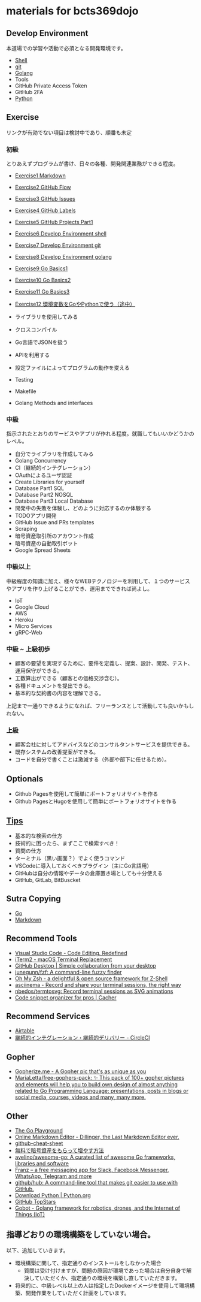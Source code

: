 # materials for bcts369dojo

## Develop Environment

本道場での学習や活動で必須となる開発環境です。

- [Shell](./exercises/exercise6)
- [git](./exercises/exercise7)
- [Golang](./exercises/exercise8)
- Tools
- GitHub Private Access Token
- GitHub 2FA
- [Python](https://github.com/bcts369dojo/materials/blob/master/docs/installing_python.md)


## Exercise

リンクが有効でない項目は検討中であり、順番も未定

### 初級

とりあえずプログラムが書け、日々の各種、開発関連業務ができる程度。

- [Exercise1 Markdown](./exercises/exercise1)
- [Exercise2 GitHub Flow](./exercises/exercise2)
- [Exercise3 GitHub Issues](./exercises/exercise3)
- [Exercise4 GitHub Labels](./exercises/exercise4)
- [Exercise5 GitHub Projects Part1](./exercises/exercise5)
- [Exercise6 Develop Environment shell](./exercises/exercise6)
- [Exercise7 Develop Environment git](./exercises/exercise7)
- [Exercise8 Develop Environment golang](./exercises/exercise8)
- [Exercise9 Go Basics1](./exercises/exercise9)
- [Exercise10 Go Basics2](./exercises/exercise10)
- [Exercise11 Go Basics3](./exercises/exercise11)

- [Exercise12 環境変数をGoやPythonで使う（途中）](./exercises/exercise12)
- ライブラリを使用してみる
- クロスコンパイル
- Go言語でJSONを扱う
- APIを利用する
- 設定ファイルによってプログラムの動作を変える
- Testing
- Makefile
- Golang Methods and interfaces

### 中級

指示されたとおりのサービスやアプリが作れる程度。就職してもいいかどうかのレベル。

- 自分でライブラリを作成してみる
- Golang Concurrency
- CI（継続的インテグレーション）
- OAuthによるユーザ認証
- Create Libraries for yourself
- Database Part1 SQL
- Database Part2 NOSQL
- Database Part3 Local Database
- 開発中の失敗を体験し、どのように対応するのか体験する
- TODOアプリ開発
- GitHub Issue and PRs templates
- Scraping
- 暗号資産取引所のアカウント作成
- 暗号資産の自動取引ボット
- Google Spread Sheets

### 中級以上

中級程度の知識に加え、様々なWEBテクノロジーを利用して、１つのサービスやアプリを作り上げることができ、運用までできれば尚よし。

- IoT
- Google Cloud
- AWS
- Heroku
- Micro Services
- gRPC-Web

### 中級 ~ 上級初歩

- 顧客の要望を実現するために、要件を定義し、提案、設計、開発、テスト、運用保守ができる。
- 工数算出ができる（顧客との価格交渉含む）。
- 各種ドキュメントを提出できる。
- 基本的な契約書の内容を理解できる。

上記まで一通りできるようになれば、フリーランスとして活動しても良いかもしれない。

### 上級

- 顧客会社に対してアドバイスなどのコンサルタントサービスを提供できる。
- 既存システムの改善提案ができる。
- コードを自分で書くことは激減する（外部や部下に任せるため）。

## Optionals

- Github Pagesを使用して簡単にポートフォリオサイトを作る
- Github PagesとHugoを使用して簡単にポートフォリオサイトを作る


## [Tips](https://github.com/bcts369dojo/materials/blob/master/tips/README.md)
- 基本的な検索の仕方
- 技術的に困ったら、まずここで検索すべき！
- 質問の仕方
- ターミナル（黒い画面？）でよく使うコマンド
- VSCodeに導入しておくべきプラグイン（主にGo言語用）
- GitHubは自分の情報やデータの倉庫置き場としても十分使える
- GitHub, GitLab, BitBuscket

## Sutra Copying

- [Go](./sutra-copying/golang)
- [Markdown](./sutra-copying/markdown)


## Recommend Tools

- [Visual Studio Code - Code Editing. Redefined](https://code.visualstudio.com/)
- [iTerm2 - macOS Terminal Replacement](https://www.iterm2.com/)
- [GitHub Desktop | Simple collaboration from your desktop](https://desktop.github.com/)
- [junegunn/fzf: A command-line fuzzy finder](https://spectrum.chat/bcts369dojo/general/fzf~28cc3a45-cc02-4253-886d-5800b3c4a84a)
- [Oh My Zsh - a delightful & open source framework for Z-Shell](https://ohmyz.sh/)
- [asciinema - Record and share your terminal sessions, the right way](https://asciinema.org/)
- [nbedos/termtosvg: Record terminal sessions as SVG animations](https://github.com/nbedos/termtosvg)
- [Code snippet organizer for pros | Cacher](https://www.cacher.io/)

## Recommend Services

- [Airtable](https://airtable.com/)
- [継続的インテグレーション・継続的デリバリー - CircleCI](https://circleci.jp/)

## Gopher

- [Gopherize.me - A Gopher pic that's as unique as you](https://gopherize.me/)
- [MariaLetta/free-gophers-pack: ✨ This pack of 100+ gopher pictures and elements will help you to build own design of almost anything related to Go Programming Language: presentations, posts in blogs or social media, courses, videos and many, many more.](https://github.com/MariaLetta/free-gophers-pack)

## Other

- [The Go Playground](https://play.golang.org/)
- [Online Markdown Editor - Dillinger, the Last Markdown Editor ever.](https://dillinger.io/)
- [github-cheat-sheet](https://github.com/tiimgreen/github-cheat-sheet/blob/master/README.ja.md)
- [無料で暗号資産をもらって増やす方法](https://bcts369.github.io/faucetinfo/#0)
- [avelino/awesome-go: A curated list of awesome Go frameworks, libraries and software](https://github.com/avelino/awesome-go)
- [Franz – a free messaging app for Slack, Facebook Messenger, WhatsApp, Telegram and more](https://meetfranz.com/)
- [github/hub: A command-line tool that makes git easier to use with GitHub.](https://github.com/github/hub)
- [Download Python | Python.org](https://www.python.org/downloads/)
- [GitHub TopStars](http://github-topstars.hellopeople.jp/)
- [Gobot - Golang framework for robotics, drones, and the Internet of Things (IoT)](https://gobot.io/)

## 指導どおりの環境構築をしていない場合。

以下、追加していきます。

- 環境構築に関して、指定通りのインストールをしなかった場合
    - 質問は受け付けますが、問題の原因が環境であった場合は自分自身で解決していただくか、指定通りの環境を構築し直していただきます。
- 将来的に、中級レベル以上の人は指定したDockerイメージを使用して環境構築、開発作業をしていただく計画をしています。
